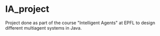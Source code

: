 # IA_project

Project done as part of the course "Intelligent Agents" at EPFL to design different multiagent systems in Java.
